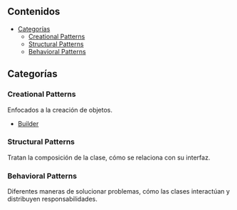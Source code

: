 ## Contenidos

- [Categorías](#categorías)
  - [Creational Patterns](#creational-patterns)
  - [Structural Patterns](#structural-patterns)
  - [Behavioral Patterns](#behavioral-patterns)

## Categorías

### Creational Patterns

Enfocados a la creación de objetos.

- [Builder](creational/builder.md)

### Structural Patterns

Tratan la composición de la clase, cómo se relaciona con su interfaz.

### Behavioral Patterns

Diferentes maneras de solucionar problemas, cómo las clases interactúan y distribuyen responsabilidades.
